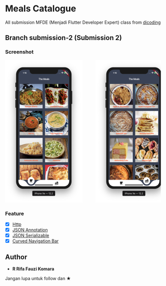 # Meals Catalogue

All submission MFDE (Menjadi Flutter Developer Expert) class from <a href="https://www.dicoding.com/academies/110/">dicoding</a> 

## Branch submission-2 (Submission 2)
### Screenshot

<pre>
<img src="screenshot/1.png" width="250" height="460">     <img src="screenshot/2.png" width="250" height="460">     <img src="screenshot/3.png" width="250" height="460">
</pre>

### Feature

* [x] <a href="https://pub.dev/packages/http">Http</a>
* [x] <a href="https://pub.dev/packages/json_annotation">JSON Annotation</a>
* [x] <a href="https://pub.dev/packages/json_serializable">JSON Serializable</a>
* [x] <a href="https://pub.dev/packages/curved_navigation_bar">Curved Navigation Bar</a>

## Author

* **R Rifa Fauzi Komara**

Jangan lupa untuk follow dan ★
